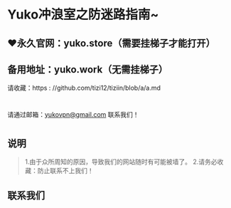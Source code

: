 Yuko冲浪室之防迷路指南~
====
:heart:永久官网：yuko.store（需要挂梯子才能打开）
-------
备用地址：yuko.work（无需挂梯子）
-------
请收藏：https : //github.com/tizi12/tiziin/blob/a/a.md
#
请通过邮箱：yukovpn@gmail.com 联系我们！
#
说明
-------
>1.由于众所周知的原因，导致我们的网站随时有可能被墙了。
>2.请务必收藏：防止联系不上我们！

联系我们
-------
